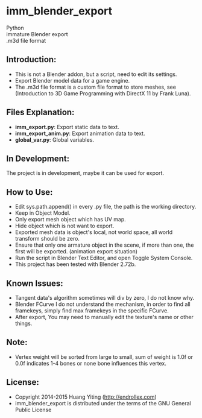 imm_blender_export
==================
Python  
immature Blender export  
.m3d file format

Introduction:
-------------
* This is not a Blender addon, but a script, need to edit its settings. 
* Export Blender model data for a game engine.
* The .m3d file format is a custom file format to store meshes,
  see (Introduction to 3D Game Programming with DirectX 11 by Frank Luna).

Files Explanation:
------------------
* **imm_export.py**: Export static data to text.
* **imm_export_anim.py**: Export animation data to text.
* **global_var.py**: Global variables.

In Development:
---------------
The project is in development, maybe it can be used for export.

How to Use:
-----------
* Edit sys.path.append() in every .py file, the path is the working directory.
* Keep in Object Model.
* Only export mesh object which has UV map.
* Hide object which is not want to export.
* Exported mesh data is object's local, not world space, all world transform should be zero.
* Ensure that only one armature object in the scene,
  if more than one, the first will be exported. (animation export situation)
* Run the script in Blender Text Editor, and open Toggle System Console.
* This project has been tested with Blender 2.72b.

Known Issues:
-------------
* Tangent data's algorithm sometimes will div by zero, I do not know why.
* Blender FCurve I do not understand the mechanism, in order to find all framekeys,
  simply find max framekeys in the specific FCurve.
* After export, You may need to manually edit the texture's name or other things.

Note:
-----
* Vertex weight will be sorted from large to small,
  sum of weight is 1.0f or 0.0f indicates 1-4 bones or none bone influences this vertex.

License:
--------
* Copyright 2014-2015 Huang Yiting (http://endrollex.com)
* imm_blender_export is distributed under the terms of the GNU General Public License